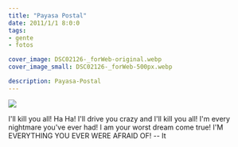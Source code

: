```yaml
---
title: "Payasa Postal"
date: 2011/1/1 8:0:0
tags: 
- gente
- fotos

cover_image: DSC02126-_forWeb-original.webp
cover_image_small: DSC02126-_forWeb-500px.webp

description: Payasa-Postal
---
```



[![](DSC02126-_forWeb-800px.webp)](DSC02126-_forWeb-original.webp)

I'll kill you all! Ha Ha! I'll drive you crazy and I'll kill you all! I'm every nightmare you've ever had! I am your worst dream come true! I'M EVERYTHING YOU EVER WERE AFRAID OF! -- It
